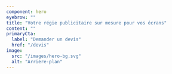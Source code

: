 ```yaml
---
component: hero
eyebrow: ""
title: "Votre régie publicitaire sur mesure pour vos écrans"
content: ""
primaryCta:
  label: "Demander un devis"
  href: "/devis"
image:
  src: "/images/hero-bg.svg"
  alt: "Arrière-plan"
---
```

